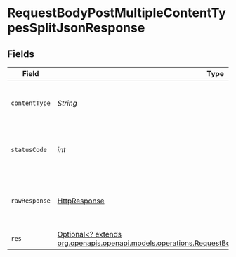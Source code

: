 # RequestBodyPostMultipleContentTypesSplitJsonResponse


## Fields

| Field                                                                                                                                                                                    | Type                                                                                                                                                                                     | Required                                                                                                                                                                                 | Description                                                                                                                                                                              |
| ---------------------------------------------------------------------------------------------------------------------------------------------------------------------------------------- | ---------------------------------------------------------------------------------------------------------------------------------------------------------------------------------------- | ---------------------------------------------------------------------------------------------------------------------------------------------------------------------------------------- | ---------------------------------------------------------------------------------------------------------------------------------------------------------------------------------------- |
| `contentType`                                                                                                                                                                            | *String*                                                                                                                                                                                 | :heavy_check_mark:                                                                                                                                                                       | HTTP response content type for this operation                                                                                                                                            |
| `statusCode`                                                                                                                                                                             | *int*                                                                                                                                                                                    | :heavy_check_mark:                                                                                                                                                                       | HTTP response status code for this operation                                                                                                                                             |
| `rawResponse`                                                                                                                                                                            | [HttpResponse<InputStream>](https://docs.oracle.com/en/java/javase/11/docs/api/java.net.http/java/net/http/HttpResponse.html)                                                            | :heavy_check_mark:                                                                                                                                                                       | Raw HTTP response; suitable for custom response parsing                                                                                                                                  |
| `res`                                                                                                                                                                                    | [Optional<? extends org.openapis.openapi.models.operations.RequestBodyPostMultipleContentTypesSplitJsonRes>](../../models/operations/RequestBodyPostMultipleContentTypesSplitJsonRes.md) | :heavy_minus_sign:                                                                                                                                                                       | OK                                                                                                                                                                                       |